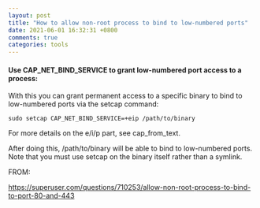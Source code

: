 ```yaml
---
layout: post
title: "How to allow non-root process to bind to low-numbered ports"
date: 2021-06-01 16:32:31 +0800
comments: true
categories: tools
---
```


#### Use CAP_NET_BIND_SERVICE to grant low-numbered port access to a process:

With this you can grant permanent access to a specific binary to bind to low-numbered ports via the setcap command:

```
sudo setcap CAP_NET_BIND_SERVICE=+eip /path/to/binary
```

For more details on the e/i/p part, see cap_from_text.

After doing this, /path/to/binary will be able to bind to low-numbered ports. Note that you must use setcap on the binary itself rather than a symlink.


FROM:

https://superuser.com/questions/710253/allow-non-root-process-to-bind-to-port-80-and-443
